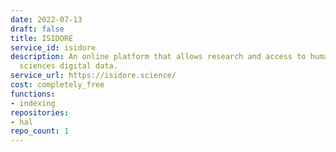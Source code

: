 ```yaml
---
date: 2022-07-13
draft: false
title: ISIDORE
service_id: isidore
description: An online platform that allows research and access to human and social
  sciences digital data.
service_url: https://isidore.science/
cost: completely_free
functions:
- indexing
repositories:
- hal
repo_count: 1
---
```



